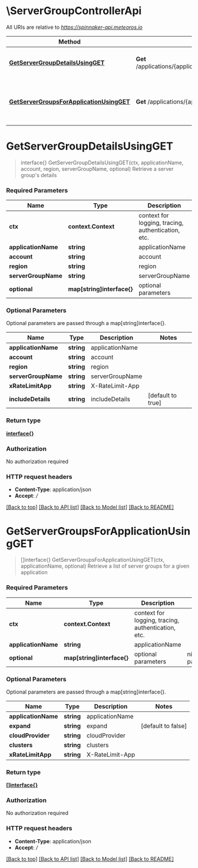 # \ServerGroupControllerApi

All URIs are relative to *https://spinnaker-api.meteoros.io*

Method | HTTP request | Description
------------- | ------------- | -------------
[**GetServerGroupDetailsUsingGET**](ServerGroupControllerApi.md#GetServerGroupDetailsUsingGET) | **Get** /applications/{applicationName}/serverGroups/{account}/{region}/{serverGroupName} | Retrieve a server group&#39;s details
[**GetServerGroupsForApplicationUsingGET**](ServerGroupControllerApi.md#GetServerGroupsForApplicationUsingGET) | **Get** /applications/{applicationName}/serverGroups | Retrieve a list of server groups for a given application


# **GetServerGroupDetailsUsingGET**
> interface{} GetServerGroupDetailsUsingGET(ctx, applicationName, account, region, serverGroupName, optional)
Retrieve a server group's details

### Required Parameters

Name | Type | Description  | Notes
------------- | ------------- | ------------- | -------------
 **ctx** | **context.Context** | context for logging, tracing, authentication, etc.
  **applicationName** | **string**| applicationName | 
  **account** | **string**| account | 
  **region** | **string**| region | 
  **serverGroupName** | **string**| serverGroupName | 
 **optional** | **map[string]interface{}** | optional parameters | nil if no parameters

### Optional Parameters
Optional parameters are passed through a map[string]interface{}.

Name | Type | Description  | Notes
------------- | ------------- | ------------- | -------------
 **applicationName** | **string**| applicationName | 
 **account** | **string**| account | 
 **region** | **string**| region | 
 **serverGroupName** | **string**| serverGroupName | 
 **xRateLimitApp** | **string**| X-RateLimit-App | 
 **includeDetails** | **string**| includeDetails | [default to true]

### Return type

[**interface{}**](interface{}.md)

### Authorization

No authorization required

### HTTP request headers

 - **Content-Type**: application/json
 - **Accept**: */*

[[Back to top]](#) [[Back to API list]](../README.md#documentation-for-api-endpoints) [[Back to Model list]](../README.md#documentation-for-models) [[Back to README]](../README.md)

# **GetServerGroupsForApplicationUsingGET**
> []interface{} GetServerGroupsForApplicationUsingGET(ctx, applicationName, optional)
Retrieve a list of server groups for a given application

### Required Parameters

Name | Type | Description  | Notes
------------- | ------------- | ------------- | -------------
 **ctx** | **context.Context** | context for logging, tracing, authentication, etc.
  **applicationName** | **string**| applicationName | 
 **optional** | **map[string]interface{}** | optional parameters | nil if no parameters

### Optional Parameters
Optional parameters are passed through a map[string]interface{}.

Name | Type | Description  | Notes
------------- | ------------- | ------------- | -------------
 **applicationName** | **string**| applicationName | 
 **expand** | **string**| expand | [default to false]
 **cloudProvider** | **string**| cloudProvider | 
 **clusters** | **string**| clusters | 
 **xRateLimitApp** | **string**| X-RateLimit-App | 

### Return type

[**[]interface{}**](interface{}.md)

### Authorization

No authorization required

### HTTP request headers

 - **Content-Type**: application/json
 - **Accept**: */*

[[Back to top]](#) [[Back to API list]](../README.md#documentation-for-api-endpoints) [[Back to Model list]](../README.md#documentation-for-models) [[Back to README]](../README.md)


